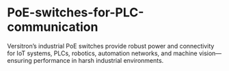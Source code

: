 # PoE-switches-for-PLC-communication
Versitron’s industrial PoE switches provide robust power and connectivity for IoT systems, PLCs, robotics, automation networks, and machine vision—ensuring performance in harsh industrial environments.
